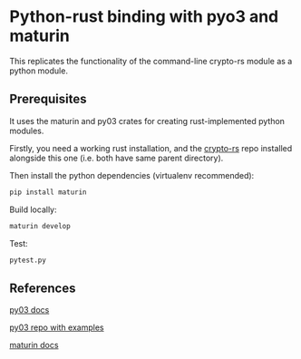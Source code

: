 # Python-rust binding with pyo3 and maturin

This replicates the functionality of the command-line crypto-rs module as a python module.

## Prerequisites

It uses the maturin and py03 crates for creating rust-implemented python modules.

Firstly, you need a working rust installation, and the [crypto-rs](https://github.com/virgesmith/crypto-rs) repo installed alongside this one (i.e. both have same parent directory).

Then install the python dependencies (virtualenv recommended):

```sh
pip install maturin
```

Build locally:

```sh
maturin develop
```

Test:

```sh
pytest.py
```

## References

[py03 docs](https://docs.rs/pyo3/0.13.0/pyo3/index.html)

[py03 repo with examples](https://github.com/PyO3/pyo3)

[maturin docs](https://docs.rs/maturin/0.8.3/maturin/)